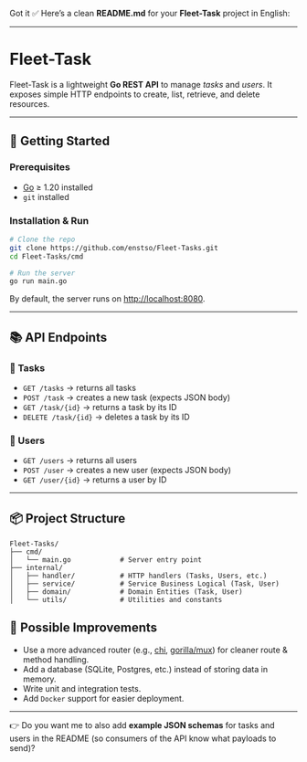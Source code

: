 Got it ✅ Here’s a clean **README.md** for your **Fleet-Task** project in English:

---

# Fleet-Task

Fleet-Task is a lightweight **Go REST API** to manage *tasks* and *users*.
It exposes simple HTTP endpoints to create, list, retrieve, and delete resources.

---

## 🚀 Getting Started

### Prerequisites

* [Go](https://go.dev/dl/) ≥ 1.20 installed
* `git` installed

### Installation & Run

```bash
# Clone the repo
git clone https://github.com/enstso/Fleet-Tasks.git
cd Fleet-Tasks/cmd

# Run the server
go run main.go
```

By default, the server runs on [http://localhost:8080](http://localhost:8080).

---

## 📚 API Endpoints

### 🔹 Tasks

* `GET /tasks` → returns all tasks
* `POST /task` → creates a new task (expects JSON body)
* `GET /task/{id}` → returns a task by its ID
* `DELETE /task/{id}` → deletes a task by its ID

### 🔹 Users

* `GET /users` → returns all users
* `POST /user` → creates a new user (expects JSON body)
* `GET /user/{id}` → returns a user by ID

---

## 📦 Project Structure

```
Fleet-Tasks/
├── cmd/
│   └── main.go            # Server entry point
├── internal/
│   ├── handler/           # HTTP handlers (Tasks, Users, etc.)
│   ├── service/           # Service Business Logical (Task, User)
│   ├── domain/            # Domain Entities (Task, User)
│   └── utils/             # Utilities and constants
```

## 📌 Possible Improvements

* Use a more advanced router (e.g., [chi](https://github.com/go-chi/chi), [gorilla/mux](https://github.com/gorilla/mux)) for cleaner route & method handling.
* Add a database (SQLite, Postgres, etc.) instead of storing data in memory.
* Write unit and integration tests.
* Add `Docker` support for easier deployment.

---

👉 Do you want me to also add **example JSON schemas** for tasks and users in the README (so consumers of the API know what payloads to send)?
